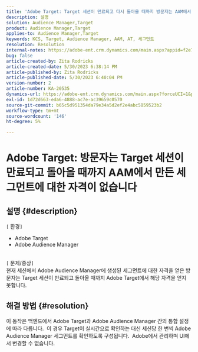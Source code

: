```yaml
---
title: 'Adobe Target: Target 세션이 만료되고 다시 돌아올 때까지 방문자는 AAM에서 만든 세그먼트를 사용할 자격이 없습니다.'
description: 설명
solution: Audience Manager,Target
product: Audience Manager,Target
applies-to: Audience Manager,Target
keywords: KCS, Target, Audience Manager, AAM, AT, 세그먼트
resolution: Resolution
internal-notes: https://adobe-ent.crm.dynamics.com/main.aspx?appid=f2e74f34-7119-ea11-a811-000d3a5936c5&forceUCI=1&newWindow=true&pagetype=entityrecord&etn=knowledgearticle&id=45e8e885-2b47-e911-a952-000d3a34ebb5
bug: false
article-created-by: Zita Rodricks
article-created-date: 5/30/2023 6:38:14 PM
article-published-by: Zita Rodricks
article-published-date: 5/30/2023 6:40:04 PM
version-number: 2
article-number: KA-20535
dynamics-url: https://adobe-ent.crm.dynamics.com/main.aspx?forceUCI=1&pagetype=entityrecord&etn=knowledgearticle&id=0088281f-19ff-ed11-8f6e-6045bd0063aa
exl-id: 1d72d663-eda6-4888-ac7e-ac39659c0570
source-git-commit: b65c5d951354da79e34a5d2ef2e4abc5859523b2
workflow-type: tm+mt
source-wordcount: '146'
ht-degree: 5%

---
```


# Adobe Target: 방문자는 Target 세션이 만료되고 돌아올 때까지 AAM에서 만든 세그먼트에 대한 자격이 없습니다

## 설명 {#description}

`[` 환경`]` <br>
- Adobe Target
- Adobe Audience Manager

<br>`[` 문제/증상`]` <br>
현재 세션에서 Adobe Audience Manager에 생성된 세그먼트에 대한 자격을 얻은 방문자는 Target 세션이 만료되고 돌아올 때까지 Adobe Target에서 해당 자격을 얻지 못합니다.


## 해결 방법 {#resolution}


이 동작은 백엔드에서 Adobe Target과 Adobe Audience Manager 간의 통합 설정에 따라 다릅니다.  이 경우 Target이 실시간으로 확인하는 대신 세션당 한 번씩 Adobe Audience Manager 세그먼트를 확인하도록 구성됩니다.  Adobe에서 관리하며 UI에서 변경할 수 없습니다.

